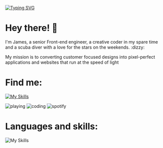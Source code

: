 [![Typing SVG](https://readme-typing-svg.herokuapp.com?font=Fira+Code&pause=1000&center=true&repeat=false&width=435&lines=Welcome+to+my+GitHub+profile)](https://git.io/typing-svg)



<h1>Hey there! 👋</h1>
I'm James, a senior Front-end engineer, a creative coder in my spare time and a scuba diver with a love for the stars on the weekends. :dizzy:

My mission is to converting customer focused designs into pixel-perfect applications and websites that run at the speed of light


# Find me:
[![My Skills](https://skillicons.dev/icons?i=linkedin)](https://www.linkedin.com/in/james-worwood-3a231438/)


![playing](https://img.shields.io/badge/playing-escape%20from%20tarkov-blue)
![coding](https://img.shields.io/badge/coding-its%20a%20secert-purple?logo=visualstudiocode)
![spotify](https://img.shields.io/badge/listening%20to-matchbox%20twenty-red?logo=spotify)

# Languages and skills:
![My Skills](https://skillicons.dev/icons?i=js,ts,angular,react,vue,html,css,gitlab,jenkins,vscode,jest,kubernetes,tailwind,webpack,azure,bootstrap,docker,figma,git)
